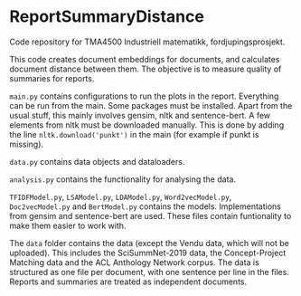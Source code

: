 # ReportSummaryDistance
Code repository for TMA4500 Industriell matematikk, fordjupingsprosjekt. 

This code creates document embeddings for documents, and calculates document distance between them. 
The objective is to measure quality of summaries for reports. 

`main.py` contains configurations to run the plots in the report. Everything can be run from the main. 
Some packages must be installed. Apart from the usual stuff, this mainly involves gensim, nltk and sentence-bert. 
A few elements from nltk must be downloaded manually. This is done by adding the line `nltk.download('punkt')` in the main (for example if punkt is missing). 

`data.py` contains data objects and dataloaders. 

`analysis.py` contains the functionality for analysing the data. 

`TFIDFModel.py`, `LSAModel.py`, `LDAModel.py`, `Word2vecModel.py`, `Doc2vecModel.py` and `BertModel.py` contains the models. Implementations from gensim and sentence-bert are used. These files contain funtionality to make them easier to work with. 

The `data` folder contains the data (except the Vendu data, which will not be uploaded). This includes the SciSummNet-2019 data, the Concept-Project Matching data and the ACL Anthology Network corpus. The data is structured as one file per document, with one sentence per line in the files. Reports and summaries are treated as independent documents. 
